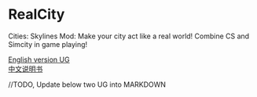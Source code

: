 # RealCity
Cities: Skylines Mod: Make your city act like a real world! Combine CS and Simcity in game playing!

[English version UG](https://shimo.im/docs/LzYEv3Qbk3M35Gvo) <br>
[中文说明书](https://shimo.im/docs/vNaPdg0Bt3A1YU6p)
  
//TODO, Update below two UG into MARKDOWN
